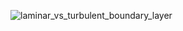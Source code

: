 ![laminar_vs_turbulent_boundary_layer](https://github.com/user-attachments/assets/f3c4d10c-e5c9-46c6-a51e-654283177761)
